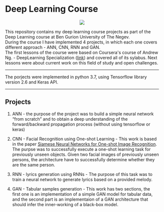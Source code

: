 # Deep Learning Course

<p align="center">
<img src="https://www.cognex.com/library/media/blogs/deep-learning-blogs/2019/what-is-deep-learning-large.jpg?sc_lang=en&h=300&w=945&la=en&hash=2701661E1DB5BB88BFB7815323BF9479">
</p>

This repository contains my deep learning course projects as part of the Deep Learning course at Ben Gurion University of The Negev.  </br>
During the course I have implemented 4 projects, in which each one covers different approach - ANN, CNN, RNN and GAN. </br>
The first lessons of the course were based on Coursera's course of Andrew Ng. - DeepLearning Specialization ([link](https://www.coursera.org/specializations/deep-learning)) and covered all of its sylabus. Next lessons were about current work on this field of study and open challenges. 

---

The porjects were implemented in python 3.7, using Tensorflow library version 2.6 and Keras API.

---

## Projects
1. ANN - the purpose of the project was to build a simple neural network “from scratch” and to obtain a deep understanding of the forward/backward propagation process (without using tensorflow or keras)

2. CNN - Facial Recognition using One-shot Learning - This work is based in the paper [Siamese Neural Networks for One-shot Image Recognition](https://www.cs.cmu.edu/~rsalakhu/papers/oneshot1.pdf). The purpse was to successfully execute a one-shot learning task for previously unseen objects. Given two facial images of previously unseen persons, the architecture have to successfully determine whether they are the same person.

3. RNN - lyrics generation using RNNs - The purpose of this task was to train a neural network to generate lyrics based on a provided melody.

4. GAN - Tabular samples generation - This work has two sections, the first one is an implementation of a simple GAN model for tabular data, and the second part is an implementaion of a GAN architecture that should infer the inner-working of a black-box model.  
